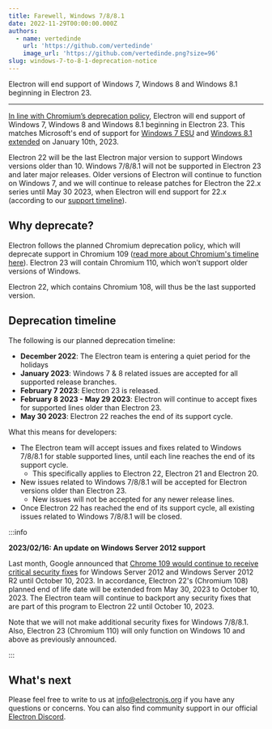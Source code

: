 ```yaml
---
title: Farewell, Windows 7/8/8.1
date: 2022-11-29T00:00:00.000Z
authors:
  - name: vertedinde
    url: 'https://github.com/vertedinde'
    image_url: 'https://github.com/vertedinde.png?size=96'
slug: windows-7-to-8-1-deprecation-notice
---
```


Electron will end support of Windows 7, Windows 8 and Windows 8.1 beginning in Electron 23.

---

[In line with Chromium’s deprecation policy](https://support.google.com/chrome/thread/185534985/sunsetting-support-for-windows-7-8-8-1-in-early-2023?hl=en), Electron will end support of Windows 7, Windows 8 and Windows 8.1 beginning in Electron 23. This matches Microsoft's end of support for [Windows 7 ESU](https://docs.microsoft.com/en-US/lifecycle/faq/extended-security-updates) and [Windows 8.1 extended](https://support.microsoft.com/en-us/windows/windows-8-1-support-will-end-on-january-10-2023-3cfd4cde-f611-496a-8057-923fba401e93) on January 10th, 2023.

Electron 22 will be the last Electron major version to support Windows versions older than 10. Windows 7/8/8.1 will not be supported in Electron 23 and later major releases. Older versions of Electron will continue to function on Windows 7, and we will continue to release patches for Electron the 22.x series until May 30 2023, when Electron will end support for 22.x (according to our [support timeline](https://www.electronjs.org/docs/latest/tutorial/electron-timelines)).

## Why deprecate?

Electron follows the planned Chromium deprecation policy, which will deprecate support in Chromium 109 ([read more about Chromium's timeline here](https://support.google.com/chrome/thread/185534985/sunsetting-support-for-windows-7-8-8-1-in-early-2023?hl=en)). Electron 23 will contain Chromium 110, which won’t support older versions of Windows.

Electron 22, which contains Chromium 108, will thus be the last supported version.

## Deprecation timeline

The following is our planned deprecation timeline:

- **December 2022**: The Electron team is entering a quiet period for the holidays
- **January 2023**: Windows 7 & 8 related issues are accepted for all supported release branches.
- **February 7 2023**: Electron 23 is released.
- **February 8 2023 - May 29 2023**: Electron will continue to accept fixes for supported lines older than Electron 23.
- **May 30 2023**: Electron 22 reaches the end of its support cycle.

What this means for developers:

- The Electron team will accept issues and fixes related to Windows 7/8/8.1 for stable supported lines, until each line reaches the end of its support cycle.
  - This specifically applies to Electron 22, Electron 21 and Electron 20.
- New issues related to Windows 7/8/8.1 will be accepted for Electron versions older than Electron 23.
  - New issues will not be accepted for any newer release lines.
- Once Electron 22 has reached the end of its support cycle, all existing issues related to Windows 7/8/8.1 will be closed.

:::info

**2023/02/16: An update on Windows Server 2012 support**

Last month, Google announced that [Chrome 109 would continue to receive critical
security fixes](https://support.google.com/chrome/a/thread/185534987) for
Windows Server 2012 and Windows Server 2012 R2 until October 10, 2023.
In accordance, Electron 22's (Chromium 108) planned end of life date will be extended from May 30, 2023 to October 10, 2023. The Electron team will continue to backport any security fixes that are part of this program to Electron 22 until October 10, 2023.

Note that we will not make additional security fixes for Windows 7/8/8.1.
Also, Electron 23 (Chromium 110) will only function on Windows 10 and above as
previously announced.

:::

## What's next

Please feel free to write to us at info@electronjs.org if you have any questions or concerns. You can also find community support in our official [Electron Discord](https://discord.gg/electronjs).
